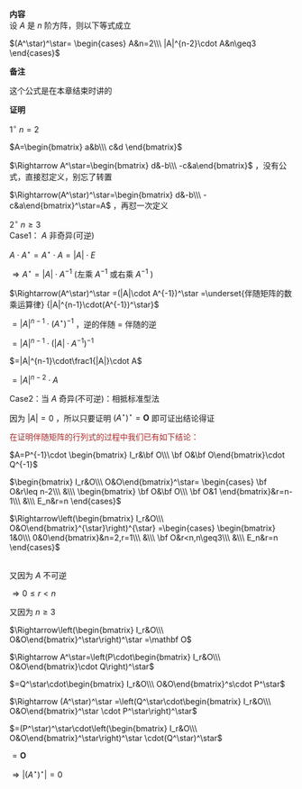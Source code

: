 **内容**  
设 $A$ 是 $n$ 阶方阵，则以下等式成立  
  
$(A^\star)^\star=  
\begin{cases}  
A&n=2\\\  
|A|^{n-2}\cdot A&n\geq3  
\end{cases}$  
  
**备注**  
  
这个公式是在本章结束时讲的  
  
**证明**  
  
$1^\circ\ n=2$  
  
$A=\begin{bmatrix}  
a&b\\\ c&d  
\end{bmatrix}$  
  
$\Rightarrow A^\star=\begin{bmatrix}  
d&-b\\\ -c&a\end{bmatrix}$ ，没有公式，直接怼定义，别忘了转置  
  
$\Rightarrow(A^\star)^\star=\begin{bmatrix}  
d&-b\\\ -c&a\end{bmatrix}^\star=A$ ，再怼一次定义  
  
$2^\circ\ n\geq3$  
Case1： $A$ 非奇异(可逆)  
  
$A\cdot A^\star=A^\star\cdot A=|A|\cdot E$  
  
$\Rightarrow A^\star=|A|\cdot A^{-1}$  (左乘 $A^{-1}$ 或右乘 $A^{-1}$ )  
  
$\Rightarrow(A^\star)^\star  
=(|A|\cdot A^{-1})^\star  
=\underset{伴随矩阵的数乘运算律}  
{|A|^{n-1}\cdot(A^{-1})^\star}$  
  
$=|A|^{n-1}\cdot(A^\star)^{-1}$ ，逆的伴随 $=$ 伴随的逆  
  
$=|A|^{n-1}\cdot(|A|\cdot A^{-1})^{-1}$  
  
$=|A|^{n-1}\cdot\frac1{|A|}\cdot A$  
  
$=|A|^{n-2}\cdot A$  
  
Case2：当 $A$ 奇异(不可逆)：相抵标准型法  
  
因为 $|A|=0$ ，所以只要证明 $(A^\star)^\star=\mathbf O$ 即可证出结论得证  
  
<font color=brown>在证明伴随矩阵的行列式的过程中我们已有如下结论：</font>  
  
$A=P^{-1}\cdot \begin{bmatrix}  
I_r&\bf O\\\ \bf O&\bf O\end{bmatrix}\cdot Q^{-1}$  
  
$\begin{bmatrix}  
I_r&O\\\ O&O\end{bmatrix}^\star=  
\begin{cases}  
\bf O&r\leq n-2\\\  
&\\\  
\begin{bmatrix}  
\bf O&\bf O\\\ \bf O&1  
\end{bmatrix}&r=n-1\\\  
&\\\  
E_n&r=n  
\end{cases}$  
  
$\Rightarrow\left(\begin{bmatrix}  
I_r&O\\\ O&O\end{bmatrix}^{\star}\right)^{\star}  
=\begin{cases}  
\begin{bmatrix}  
1&0\\\ 0&0\end{bmatrix}&n=2,r=1\\\  
&\\\  
\bf O&r<n,n\geq3\\\  
&\\\  
E_n&r=n  
\end{cases}$ <br/><br/>  
  
又因为 $A$ 不可逆  
  
$\Rightarrow 0\leq r<n$  
  
又因为 $n\ge3$  
  
$\Rightarrow\left(\begin{bmatrix}  
I_r&O\\\ O&O\end{bmatrix}^\star\right)^\star  
=\mathbf O$  
  
$\Rightarrow A^\star=\left(P\cdot\begin{bmatrix}  
I_r&O\\\ O&O\end{bmatrix}\cdot Q\right)^\star$  
  
$=Q^\star\cdot\begin{bmatrix}  
I_r&O\\\ O&O\end{bmatrix}^s\cdot P^\star$  
  
$\Rightarrow (A^\star)^\star  
=\left(Q^\star\cdot\begin{bmatrix}  
I_r&O\\\ O&O\end{bmatrix}^\star  
\cdot P^\star\right)^\star$  
  
$=(P^\star)^\star\cdot\left(\begin{bmatrix}  
I_r&O\\\ O&O\end{bmatrix}^\star\right)^\star  
\cdot(Q^\star)^\star$  
  
$=\mathbf O$  
  
$\Rightarrow|(A^\star)^\star|=0$  
